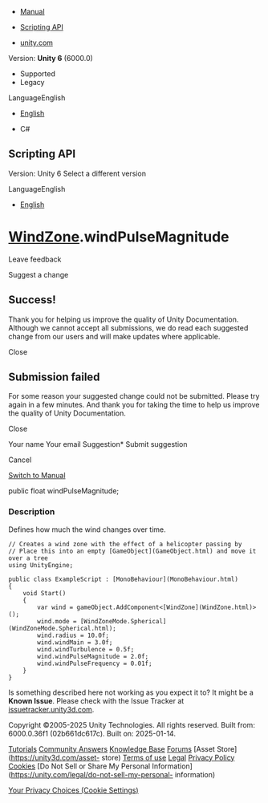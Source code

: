 [ ]()

  * [Manual](../Manual/index.html)
  * [Scripting API](../ScriptReference/index.html)

  * [unity.com](https://unity.com/)

Version: **Unity 6** (6000.0)

  * Supported
  * Legacy

LanguageEnglish

  * [English]()

  * C#

[ ](https://docs.unity3d.com)

## Scripting API

Version: Unity 6 Select a different version

LanguageEnglish

  * [English]()

#  [WindZone](WindZone.html).windPulseMagnitude

Leave feedback

Suggest a change

## Success!

Thank you for helping us improve the quality of Unity Documentation. Although
we cannot accept all submissions, we do read each suggested change from our
users and will make updates where applicable.

Close

## Submission failed

For some reason your suggested change could not be submitted. Please <a>try
again</a> in a few minutes. And thank you for taking the time to help us
improve the quality of Unity Documentation.

Close

Your name Your email Suggestion* Submit suggestion

Cancel

[Switch to Manual](../Manual/class-WindZone.html "Go to WindZone Component in
the Manual")

public float windPulseMagnitude;

### Description

Defines how much the wind changes over time.

    
    
    // Creates a wind zone with the effect of a helicopter passing by
    // Place this into an empty [GameObject](GameObject.html) and move it over a tree
    using UnityEngine;  
      
    public class ExampleScript : [MonoBehaviour](MonoBehaviour.html)
    {
        void Start()
        {
            var wind = gameObject.AddComponent<[WindZone](WindZone.html)>();
            wind.mode = [WindZoneMode.Spherical](WindZoneMode.Spherical.html);
            wind.radius = 10.0f;
            wind.windMain = 3.0f;
            wind.windTurbulence = 0.5f;
            wind.windPulseMagnitude = 2.0f;
            wind.windPulseFrequency = 0.01f;
        }
    }
    

Is something described here not working as you expect it to? It might be a
**Known Issue**. Please check with the Issue Tracker at
[issuetracker.unity3d.com](https://issuetracker.unity3d.com).

Copyright ©2005-2025 Unity Technologies. All rights reserved. Built from:
6000.0.36f1 (02b661dc617c). Built on: 2025-01-14.

[Tutorials](https://unity3d.com/learn) [Community
Answers](https://answers.unity3d.com) [Knowledge
Base](https://support.unity3d.com/hc/en-us)
[Forums](https://forum.unity3d.com) [Asset Store](https://unity3d.com/asset-
store) [Terms of use](https://docs.unity3d.com/Manual/TermsOfUse.html)
[Legal](https://unity.com/legal) [Privacy
Policy](https://unity.com/legal/privacy-policy)
[Cookies](https://unity.com/legal/cookie-policy) [Do Not Sell or Share My
Personal Information](https://unity.com/legal/do-not-sell-my-personal-
information)

[Your Privacy Choices (Cookie Settings)](javascript:void\(0\);)

